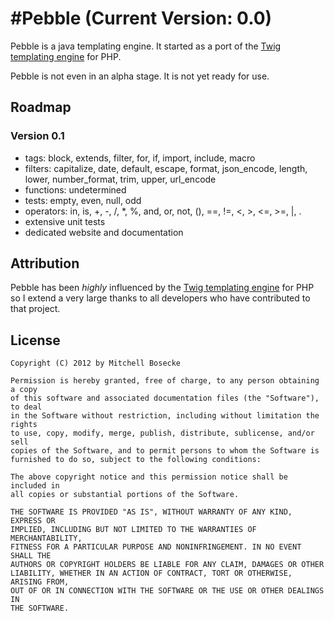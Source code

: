 #Pebble (Current Version: 0.0)
======

Pebble is a java templating engine. It started as a port of the [Twig templating engine](http://twig.sensiolabs.org/) for PHP.

Pebble is not even in an alpha stage. It is not yet ready for use.

## Roadmap

### Version 0.1
- tags: block, extends, filter, for, if, import, include, macro
- filters: capitalize, date, default, escape, format, json_encode, length, lower, number_format, trim, upper, url_encode
- functions: undetermined
- tests: empty, even, null, odd
- operators: in, is, +, -, /, *, %, and, or, not, (), ==, !=, <, >, <=, >=, |, .
- extensive unit tests
- dedicated website and documentation

## Attribution

Pebble has been *highly* influenced by the [Twig templating engine](http://twig.sensiolabs.org/) for PHP so I extend a very large thanks to all developers who have contributed to that project.

## License

    Copyright (C) 2012 by Mitchell Bosecke

  	Permission is hereby granted, free of charge, to any person obtaining a copy
  	of this software and associated documentation files (the "Software"), to deal
  	in the Software without restriction, including without limitation the rights
  	to use, copy, modify, merge, publish, distribute, sublicense, and/or sell
  	copies of the Software, and to permit persons to whom the Software is
  	furnished to do so, subject to the following conditions:
  
  	The above copyright notice and this permission notice shall be included in
  	all copies or substantial portions of the Software.
  
  	THE SOFTWARE IS PROVIDED "AS IS", WITHOUT WARRANTY OF ANY KIND, EXPRESS OR
  	IMPLIED, INCLUDING BUT NOT LIMITED TO THE WARRANTIES OF MERCHANTABILITY,
  	FITNESS FOR A PARTICULAR PURPOSE AND NONINFRINGEMENT. IN NO EVENT SHALL THE
  	AUTHORS OR COPYRIGHT HOLDERS BE LIABLE FOR ANY CLAIM, DAMAGES OR OTHER
  	LIABILITY, WHETHER IN AN ACTION OF CONTRACT, TORT OR OTHERWISE, ARISING FROM,
  	OUT OF OR IN CONNECTION WITH THE SOFTWARE OR THE USE OR OTHER DEALINGS IN
  	THE SOFTWARE.

